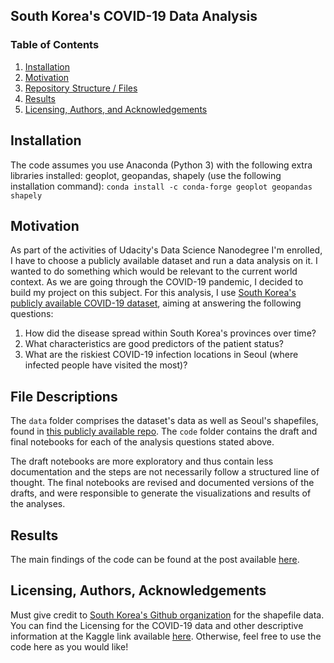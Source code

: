 ## South Korea's COVID-19 Data Analysis

### Table of Contents

1. [Installation](#installation)
2. [Motivation](#motivation)
3. [Repository Structure / Files](#files)
4. [Results](#results)
5. [Licensing, Authors, and Acknowledgements](#licensing)

## Installation <a name="installation"></a>

The code assumes you use Anaconda (Python 3) with the following extra libraries installed: geoplot, geopandas, shapely (use the following installation command): `conda install -c conda-forge geoplot geopandas shapely`

## Motivation<a name="motivation"></a>

As part of the activities of Udacity's Data Science Nanodegree I'm enrolled, I have to choose a publicly available dataset and run a data analysis on it. I wanted to do something which would be relevant to the current world context. As we are going through the COVID-19 pandemic, I decided to build my project on this subject. For this analysis, I use [South Korea's publicly available COVID-19 dataset](https://www.kaggle.com/kimjihoo/coronavirusdataset), aiming at answering the following questions:

1. How did the disease spread within South Korea's provinces over time?
2. What characteristics are good predictors of the patient status?
3. What are the riskiest COVID-19 infection locations in Seoul (where infected people have visited the most)?

## File Descriptions <a name="files"></a>

The `data` folder comprises the dataset's data as well as Seoul's shapefiles, found in [this publicly available repo](https://github.com/southkorea/seoul-maps). The `code` folder contains the draft and final notebooks for each of the analysis questions stated above. 

The draft notebooks are more exploratory and thus contain less documentation and the steps are not necessarily follow a structured line of thought. The final notebooks are revised and documented versions of the drafts, and were responsible to generate the visualizations and results of the analyses.

## Results<a name="results"></a>

The main findings of the code can be found at the post available [here]().

## Licensing, Authors, Acknowledgements<a name="licensing"></a>

Must give credit to [South Korea's Github organization](https://github.com/southkorea) for the shapefile data. You can find the Licensing for the COVID-19 data and other descriptive information at the Kaggle link available [here](https://www.kaggle.com/kimjihoo/coronavirusdataset).  Otherwise, feel free to use the code here as you would like!
